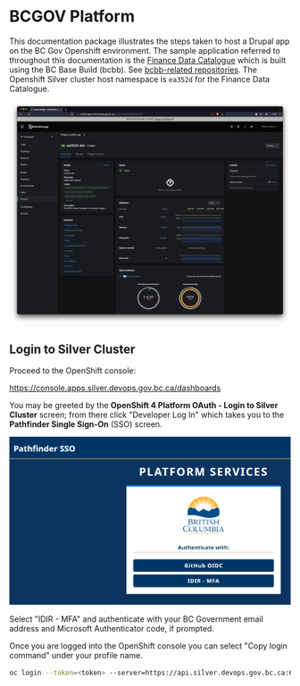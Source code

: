 # BCGOV Platform
This documentation package illustrates the steps taken to host a Drupal app on the BC Gov Openshift environment. The sample application referred to throughout this documentation is the [Finance Data Catalogue](https://www.github.com/bcgov/MFIN-Data_Catalogue) which is built using the BC Base Build (bcbb). See [bcbb-related repositories](https://github.com/bcgov/?q=bcbb). The Openshift Silver cluster host namespace is `ea352d` for the Finance Data Catalogue.

![OpenShift Console](assets/images/openshift-console.png)

## Login to Silver Cluster

Proceed to the OpenShift console:

https://console.apps.silver.devops.gov.bc.ca/dashboards

You may be greeted by the **OpenShift 4 Platform OAuth - Login to Silver Cluster** screen; from there click "Developer Log In" which takes you to the **Pathfinder Single Sign-On** (SSO) screen.

![SSO Screen](assets/images/bcgov_sso.png)

Select "IDIR - MFA" and authenticate with your BC Government email address and Microsoft Authenticator code, if prompted.

Once you are logged into the OpenShift console you can select "Copy login command" under your profile name.

```sh
oc login --token=<token> --server=https://api.silver.devops.gov.bc.ca:6443
```
